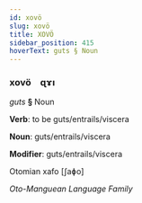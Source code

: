 ```yaml
---
id: xovö
slug: xovö
title: XOVÖ
sidebar_position: 415
hoverText: guts § Noun
---
```


### xovö&emsp;<span kind="abugida">ɋɤı</span>

*guts* **§** Noun

**Verb**: to be guts/entrails/viscera

**Noun**: guts/entrails/viscera

**Modifier**: guts/entrails/viscera

Otomian xafo [ʃaɸo]

*Oto-Manguean Language Family*